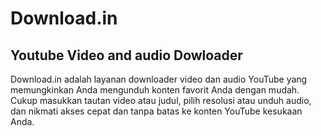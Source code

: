 # Download.in
## Youtube Video and audio Dowloader

Download.in adalah layanan downloader video dan audio YouTube yang memungkinkan Anda mengunduh konten favorit Anda dengan mudah. Cukup masukkan tautan video atau judul, pilih resolusi atau unduh audio, dan nikmati akses cepat dan tanpa batas ke konten YouTube kesukaan Anda.
